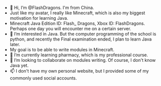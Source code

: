 - 👋 Hi, I’m @FlashDragons. I'm from China.
-   Just like my avatar, I really like Minecraft, which is also my biggest motivation for learning Java.
-   Minecraft Java Edition ID: Flash_ Dragons, Xbox ID: FlashDragons. Perhaps one day you will encounter me on a certain server.
- 👀 I’m interested in Java. But the computer programming of the school is python, and recently the Final examination ended, I plan to learn Java later.
-   My goal is to be able to write modules in Minecraft.
- 🌱 I’m currently learning pharmacy, which is my professional course.
- 💞️ I’m looking to collaborate on modules writing. Of course, I don't know Java yet.
- 📫 I don't have my own personal website, but I provided some of my commonly used social accounts.

<!---
FlashDragons/FlashDragons is a ✨ special ✨ repository because its `README.md` (this file) appears on your GitHub profile.
You can click the Preview link to take a look at your changes.
--->
